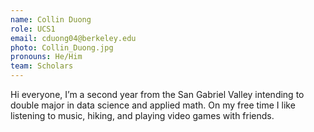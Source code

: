 ```yaml
---
name: Collin Duong
role: UCS1
email: cduong04@berkeley.edu
photo: Collin_Duong.jpg
pronouns: He/Him
team: Scholars
---
```

Hi everyone, I’m a second year from the San Gabriel Valley intending to double major in data science and applied math. On my free time I like listening to music, hiking, and playing video games with friends.